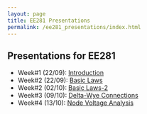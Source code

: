 ```yaml
---
layout: page
title: EE281 Presentations
permalink: /ee281_presentations/index.html
---
```


## Presentations for EE281

- Week#1 (22/09): [Introduction](/presentations/ee281_intro.html)
- Week#2 (22/09): [Basic Laws](/presentations/ee281_basic_laws.html)
- Week#2 (02/10): [Basic Laws-2](/presentations/ee281_basic_laws2.html)
- Week#3 (09/10): [Delta-Wye Connections](/presentations/ee281_delta_wye.html)
- Week#4 (13/10): [Node Voltage Analysis](/presentations/ee281_nodal_analysis.html)
